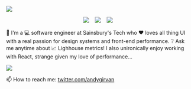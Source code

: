 ![](https://i.ibb.co/kQFFBKB/template.png)

<p align="center">
  <img src="https://img.shields.io/badge/react%20-%2300D9FF.svg?&style=for-the-badge&logo=react&logoColor=white" />&nbsp;&nbsp;&nbsp;
  <img src="https://img.shields.io/badge/node.js%20-%2343853D.svg?&style=for-the-badge&logo=node.js&logoColor=white" />&nbsp;&nbsp;&nbsp;
  <img src="https://img.shields.io/badge/lighthouse%20-%231572B6.svg?&style=for-the-badge&logo=lighthouse&logoColor=white" />&nbsp;&nbsp;
</p>


👋 I'm a 💻 software engineer at Sainsbury's Tech who ♥ loves all thing UI with a real passion for design systems and front-end performance. ❔ Ask me anytime about 📈 Lighhouse metrics! I also unironically enjoy working with React, strange given my love of performance...

![](https://github-readme-stats.vercel.app/api?username=andygirvan&count_private=true&show_icons=true&theme=dark)

📫 How to reach me: <a href='https://www.twitter.com/andygirvan'>twitter.com/andygirvan</a>
